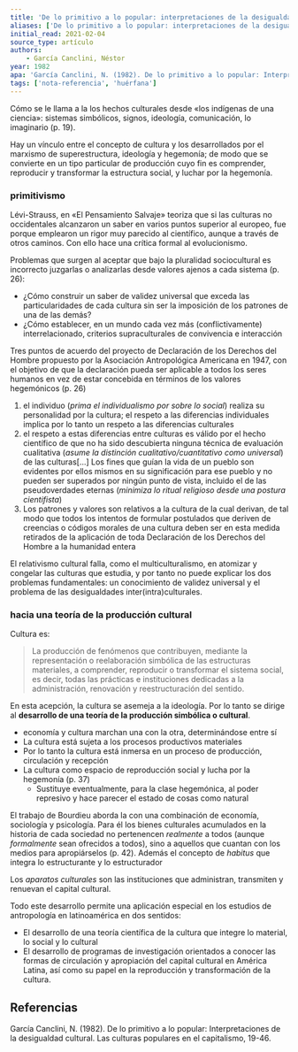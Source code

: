 ```yaml
---
title: 'De lo primitivo a lo popular: interpretaciones de la desigualdad cultural'
aliases: ['De lo primitivo a lo popular: interpretaciones de la desigualdad cultural', 'García Canclini (1982)']
initial_read: 2021-02-04
source_type: artículo
authors: 
    - García Canclini, Néstor
year: 1982
apa: 'García Canclini, N. (1982). De lo primitivo a lo popular: Interpretaciones de la desigualdad cultural. Las culturas populares en el capitalismo, 19-46.'
tags: ['nota-referencia', 'huérfana']
---
```


Cómo se le llama a la los hechos culturales desde «los indígenas de una ciencia»: sistemas simbólicos, signos, ideología, comunicación, lo imaginario (p. 19).

Hay un vínculo entre el concepto de cultura y los desarrollados por el marxismo de superestructura, ideología y hegemonía; de modo que se convierte en un tipo particular de producción cuyo fin es comprender, reproducir y transformar la estructura social, y luchar por la hegemonía.

### primitivismo

Lévi-Strauss, en «El Pensamiento Salvaje» teoriza que si las culturas no occidentales alcanzaron un saber en varios puntos superior al europeo, fue porque emplearon un rigor muy parecido al científico, aunque a través de otros caminos. Con ello hace una crítica formal al evolucionismo.

Problemas que surgen al aceptar que bajo la pluralidad sociocultural es incorrecto juzgarlas o analizarlas desde valores ajenos a cada sistema (p. 26):
- ¿Cómo construir un saber de validez universal que exceda las particularidades de cada cultura sin ser la imposición de los patrones de una de las demás?
- ¿Cómo establecer, en un mundo cada vez más (conflictivamente) interrelacionado, criterios supraculturales de convivencia e interacción

Tres puntos de acuerdo del proyecto de Declaración de los Derechos del Hombre propuesto por la Asociación Antropológica Americana en 1947, con el objetivo de que la declaración pueda ser aplicable a todos los seres humanos en vez de estar concebida en términos de los valores hegemónicos (p. 26)

1. el individuo (*prima el individualismo por sobre lo social*) realiza su personalidad por la cultura; el respeto a las diferencias individuales implica por lo tanto un respeto a las diferencias culturales
2. el respeto a estas diferencias entre culturas es válido por el hecho científico de que no ha sido descubierta ninguna técnica de evaluación cualitativa (*asume la distinción cualitativo/cuantitativo como universal*) de las culturas\[...\] Los fines que guían la vida de un pueblo son evidentes por ellos mismos en su significación para ese pueblo y no pueden ser superados por ningún punto de vista, incluido el de las pseudoverdades eternas (*minimiza lo ritual religioso desde una postura cientifista*)
3. Los patrones y valores son relativos a la cultura de la cual derivan, de tal modo que todos los intentos de formular postulados que deriven de creencias o códigos morales de una cultura deben ser en esta medida retirados de la aplicación de toda Declaración de los Derechos del Hombre a la humanidad entera

El relativismo cultural falla, como el multiculturalismo, en atomizar y congelar las culturas que estudia, y por tanto no puede explicar los dos problemas fundamentales: un conocimiento de validez universal y el problema de las desigualdades inter(intra)culturales.

### hacia una teoría de la producción cultural

Cultura es:

>La producción de fenómenos que contribuyen, mediante la representación o reelaboración simbólica de las estructuras materiales, a comprender, reproducir o transformar el sistema social, es decir, todas las prácticas e instituciones dedicadas a la administración, renovación y reestructuración del sentido.

En esta acepción, la cultura se asemeja a la ideología. Por lo tanto se dirige al **desarrollo de una teoría de la producción simbólica o cultural**.

- economía y cultura marchan una con la otra, determinándose entre sí
- La cultura está sujeta a los procesos productivos materiales
- Por lo tanto la cultura está inmersa en un proceso de producción, circulación y recepción
- La cultura como espacio de reproducción social y lucha por la hegemonía (p. 37)
    - Sustituye eventualmente, para la clase hegemónica, al poder represivo y hace parecer el estado de cosas como natural

El trabajo de Bourdieu aborda la con una combinación de economía, sociología y psicología. Para él los bienes culturales acumulados en la historia de cada sociedad no pertenencen *realmente* a todos (aunque *formalmente* sean ofrecidos a todos), sino a aquellos que cuantan con los medios para apropiárselos (p. 42). Además el concepto de *habitus* que integra lo estructurante y lo estructurador
 
Los *aparatos culturales* son las instituciones que administran, transmiten y renuevan el capital cultural.

Todo este desarrollo permite una aplicación especial en los estudios de antropología en latinoamérica en dos sentidos:

- El desarrollo de una teoría científica de la cultura que integre lo material, lo social y lo cultural
- El desarrollo de programas de investigación orientados a conocer las formas de circulación y apropiación del capital cultural en América Latina, así como su papel en la reproducción y transformación de la cultura.

## Referencias

García Canclini, N. (1982). De lo primitivo a lo popular: Interpretaciones de la desigualdad cultural. Las culturas populares en el capitalismo, 19-46.
